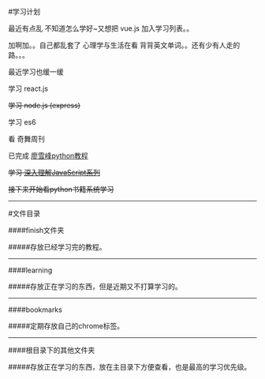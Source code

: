 #学习计划

最近有点乱 不知道怎么学好~又想把 vue.js 加入学习列表。。

加啊加。。自己都乱套了  心理学与生活在看 背背英文单词。。还有少有人走的路。。。

最近学习也缓一缓

学习 react.js

<del>学习 node.js (express)</del>

学习 es6

看 奇舞周刊

已完成 [廖雪峰python教程](http://www.liaoxuefeng.com/wiki/0014316089557264a6b348958f449949df42a6d3a2e542c000)

<del>学习 [深入理解JavaScript系列](http://www.cnblogs.com/TomXu/archive/2011/12/15/2288411.html)</del>


<del>接下来开始看python书籍系统学习</del>

---

#文件目录

####finish文件夹

#####存放已经学习完的教程。

- - -

####learning

#####存放正在学习的东西，但是近期又不打算学习的。

- - -

####bookmarks

#####定期存放自己的chrome标签。

- - -

####根目录下的其他文件夹

#####存放正在学习的东西，放在主目录下方便查看，也是最高的学习优先级。

